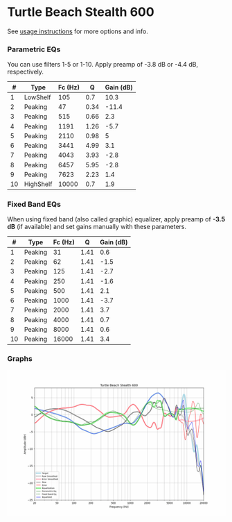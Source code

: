 # Turtle Beach Stealth 600
See [usage instructions](https://github.com/jaakkopasanen/AutoEq#usage) for more options and info.

### Parametric EQs
You can use filters 1-5 or 1-10. Apply preamp of -3.8 dB or -4.4 dB, respectively.

|   # | Type      |   Fc (Hz) |    Q |   Gain (dB) |
|-----|-----------|-----------|------|-------------|
|   1 | LowShelf  |       105 | 0.7  |        10.3 |
|   2 | Peaking   |        47 | 0.34 |       -11.4 |
|   3 | Peaking   |       515 | 0.66 |         2.3 |
|   4 | Peaking   |      1191 | 1.26 |        -5.7 |
|   5 | Peaking   |      2110 | 0.98 |         5   |
|   6 | Peaking   |      3441 | 4.99 |         3.1 |
|   7 | Peaking   |      4043 | 3.93 |        -2.8 |
|   8 | Peaking   |      6457 | 5.95 |        -2.8 |
|   9 | Peaking   |      7623 | 2.23 |         1.4 |
|  10 | HighShelf |     10000 | 0.7  |         1.9 |

### Fixed Band EQs
When using fixed band (also called graphic) equalizer, apply preamp of **-3.5 dB** (if available) and set gains manually with these parameters.

|   # | Type    |   Fc (Hz) |    Q |   Gain (dB) |
|-----|---------|-----------|------|-------------|
|   1 | Peaking |        31 | 1.41 |         0.6 |
|   2 | Peaking |        62 | 1.41 |        -1.5 |
|   3 | Peaking |       125 | 1.41 |        -2.7 |
|   4 | Peaking |       250 | 1.41 |        -1.6 |
|   5 | Peaking |       500 | 1.41 |         2.1 |
|   6 | Peaking |      1000 | 1.41 |        -3.7 |
|   7 | Peaking |      2000 | 1.41 |         3.7 |
|   8 | Peaking |      4000 | 1.41 |         0.7 |
|   9 | Peaking |      8000 | 1.41 |         0.6 |
|  10 | Peaking |     16000 | 1.41 |         3.4 |

### Graphs
![](./Turtle%20Beach%20Stealth%20600.png)
